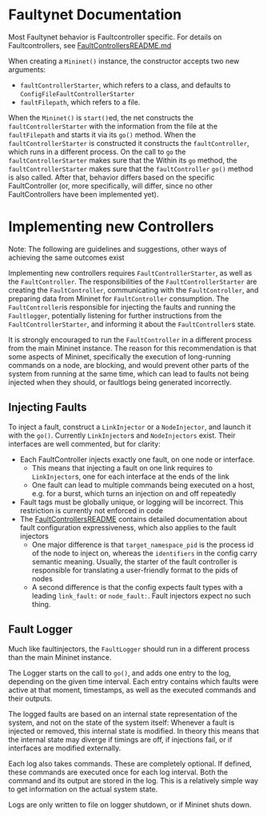 # Faultynet Documentation

Most Faultynet behavior is Faultcontroller specific. For details on Faultcontrollers, see [FaultControllersREADME.md](FaultControllersREADME.md)

When creating a `Mininet()` instance, the constructor accepts two new arguments: 
  - `faultControllerStarter`, which refers to a class, and defaults to `ConfigFileFaultControllerStarter`
  - `faultFilepath`, which refers to a file.

When the `Mininet()` is `start()`ed, the net constructs the `faultControllerStarter` with the information from the file at the `faultFilepath` and starts
it via its `go()` method. 
When the `faultControllerStarter` is constructed it constructs the `faultController`, which runs in a different process.
On the call to `go` the `faultControllerStarter` makes sure that the
Within its `go` method, the `faultControllerStarter` makes sure that the `faultController` `go()` method is also called.
After that, behavior differs based on the specific FaultController (or, more specifically, will differ, since no other  FaultControllers have been implemented yet).

# Implementing new Controllers
Note: The following are guidelines and suggestions, other ways of achieving the same outcomes exist

Implementing new controllers requires `FaultControllerStarter`, as well as the `FaultController`. The responsibilities
of the `FaultControllerStarter` are creating the `FaultController`, communicating with the `FaultController`, and 
preparing data from Mininet for `FaultController` consumption. The `FaultController`is responsible for injecting the faults
and running the `Faultlogger`, potentially listening for further instructions from the `FaultControllerStarter`, and informing
it about the `FaultController`s state.

It is strongly encouraged to run the `FaultController` in a different process from the main Mininet instance. 
The reason for this recommendation is that some aspects of Mininet, specifically the execution of long-running commands 
on a node, are blocking, and would prevent other parts of the system from running at the same time, which can lead to 
faults not being injected when they should, or faultlogs being generated incorrectly.

## Injecting Faults
To inject a fault, construct a `LinkInjector` or a `NodeInjector`, and launch it with the `go()`.
Currently `LinkInjector`s and `NodeInjectors` exist. Their interfaces are well commented, but for clarity:
- Each FaultController injects exactly one fault, on one node or interface. 
  - This means that injecting a fault on one link requires to `LinkInjector`s, one for each interface at the ends of the link
  - One fault can lead to multiple commands being executed on a host, e.g. for a burst, which turns an injection on and off repeatedly
- Fault tags must be globally unique, or logging will be incorrect. This restriction is currently not enforced in code
- The [FaultControllersREADME](FaultControllersREADME.md) contains detailed documentation about fault configuration expressiveness, which also applies to the fault injectors
  - One major difference is that `target_namespace_pid` is the process id of the node to inject on, whereas the `identifiers` in the config carry semantic meaning. Usually, the starter of the fault controller is responsible for translating a user-friendly format to the pids of nodes
  - A second difference is that the config expects fault types with a leading `link_fault:` or `node_fault:`. Fault injectors expect no such thing.


## Fault Logger
Much like faultinjectors, the `FaultLogger` should run in a different process than the main Mininet instance.

The Logger starts on the call to `go()`, and adds one entry to the log, depending on the given time interval. 
Each entry contains which faults were active at that moment, timestamps, as well as the executed commands and their outputs.

The logged faults are based on an internal state representation of the system, and not on the state of the system itself:
Whenever a fault is injected or removed, this internal state is modified.  In theory this means that the internal state
may diverge if timings are off, if injections fail, or if interfaces are modified externally. 

Each log also takes commands. These are completely optional. If defined, these commands are executed once for each log interval.
Both the command and its output are stored in the log. This is a relatively simple way to get information on the
actual system state.

Logs are only written to file on logger shutdown, or if Mininet shuts down.
